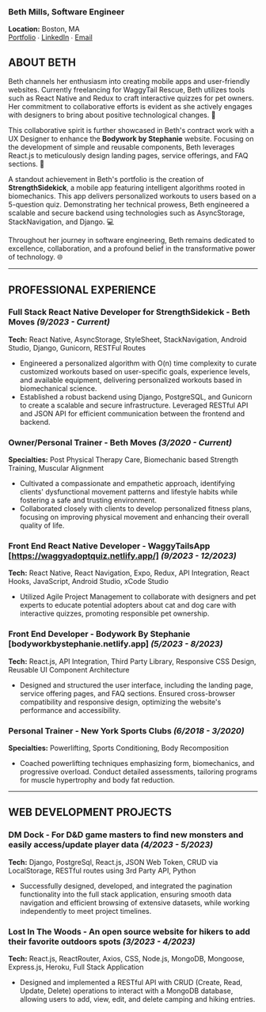 ### Beth Mills, Software Engineer
**Location:** Boston, MA
</br>
[Portfolio](https://bethjmdev.netlify.app/) ∙ [LinkedIn](https://www.linkedin.com/in/bethmillsdev/) ∙ [Email](mailto:bethjmdev@gmail.com)

## ABOUT BETH

Beth channels her enthusiasm into creating mobile apps and user-friendly websites. Currently freelancing for WaggyTail Rescue, Beth utilizes tools such as React Native and Redux to craft interactive quizzes for pet owners. Her commitment to collaborative efforts is evident as she actively engages with designers to bring about positive technological changes. 🚀

This collaborative spirit is further showcased in Beth's contract work with a UX Designer to enhance the **Bodywork by Stephanie** website. Focusing on the development of simple and reusable components, Beth leverages React.js to meticulously design landing pages, service offerings, and FAQ sections. 🎨

A standout achievement in Beth's portfolio is the creation of **StrengthSidekick**, a mobile app featuring intelligent algorithms rooted in biomechanics. This app delivers personalized workouts to users based on a 5-question quiz. Demonstrating her technical prowess, Beth engineered a scalable and secure backend using technologies such as AsyncStorage, StackNavigation, and Django. 💻

Throughout her journey in software engineering, Beth remains dedicated to excellence, collaboration, and a profound belief in the transformative power of technology. 🌐


---

## PROFESSIONAL EXPERIENCE

### Full Stack React Native Developer for StrengthSidekick - Beth Moves *(9/2023 - Current)*

**Tech:** React Native, AsyncStorage, StyleSheet, StackNavigation, Android Studio, Django, Gunicorn, RESTFul Routes

- Engineered a personalized algorithm with O(n) time complexity to curate customized workouts based on user-specific goals, experience levels, and available equipment, delivering personalized workouts based in biomechanical science.
- Established a robust backend using Django, PostgreSQL, and Gunicorn to create a scalable and secure infrastructure. Leveraged RESTful API and JSON API for efficient communication between the frontend and backend.

### Owner/Personal Trainer - Beth Moves *(3/2020 - Current)*

**Specialties:** Post Physical Therapy Care, Biomechanic based Strength Training, Muscular Alignment

- Cultivated a compassionate and empathetic approach, identifying clients' dysfunctional movement patterns and lifestyle habits while fostering a safe and trusting environment.
- Collaborated closely with clients to develop personalized fitness plans, focusing on improving physical movement and enhancing their overall quality of life.

### Front End React Native Developer - WaggyTailsApp [https://waggyadoptquiz.netlify.app/] *(9/2023 - 12/2023)*

**Tech:** React Native, React Navigation, Expo, Redux, API Integration, React Hooks, JavaScript, Android Studio, xCode Studio

- Utilized Agile Project Management to collaborate with designers and pet experts to educate potential adopters about cat and dog care with interactive quizzes, promoting responsible pet ownership.

### Front End Developer  - Bodywork By Stephanie [bodyworkbystephanie.netlify.app] *(5/2023 - 8/2023)*

**Tech:** React.js, API Integration, Third Party Library, Responsive CSS Design, Reusable UI Component Architecture

- Designed and structured the user interface, including the landing page, service offering pages, and FAQ sections. Ensured cross-browser compatibility and responsive design, optimizing the website's performance and accessibility.

### Personal Trainer - New York Sports Clubs *(6/2018 - 3/2020)*

**Specialties:** Powerlifting, Sports Conditioning, Body Recomposition

- Coached powerlifting techniques emphasizing form, biomechanics, and progressive overload. Conduct detailed assessments, tailoring programs for muscle hypertrophy and body fat reduction.

---

## WEB DEVELOPMENT PROJECTS

### DM Dock - For D&D game masters to find new monsters and easily access/update player data *(4/2023 - 5/2023)*

**Tech:** Django, PostgreSql, React.js, JSON Web Token, CRUD via LocalStorage, RESTful routes using 3rd Party API, Python

- Successfully designed, developed, and integrated the pagination functionality into the full stack application, ensuring smooth data navigation and efficient browsing of extensive datasets, while working independently to meet project timelines.

### Lost In The Woods - An open source website for hikers to add their favorite outdoors spots *(3/2023 - 4/2023)*

**Tech:** React.js, ReactRouter, Axios, CSS, Node.js, MongoDB, Mongoose, Express.js, Heroku, Full Stack Application

- Designed and implemented a RESTful API with CRUD (Create, Read, Update, Delete) operations to interact with a MongoDB database, allowing users to add, view, edit, and delete camping and hiking entries.

